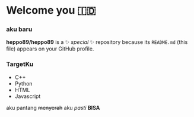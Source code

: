 # Welcome you 🇮🇩

### aku baru

**heppo89/heppo89** is a ✨ _special_ ✨ repository because its `README.md` (this file) appears on your GitHub profile.

### TargetKu
- C++
- Python
- HTML
- Javascript

aku pantang ~~menyerah~~
aku *pasti* **BISA**

